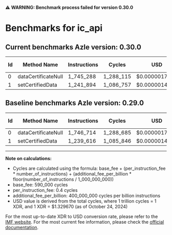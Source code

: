 ⚠️ **WARNING: Benchmark process failed for version 0.30.0**

# Benchmarks for ic_api

## Current benchmarks Azle version: 0.30.0

| Id  | Method Name         | Instructions | Cycles    | USD           | USD/Million Calls | Change                            |
| --- | ------------------- | ------------ | --------- | ------------- | ----------------- | --------------------------------- |
| 0   | dataCertificateNull | 1_745_288    | 1_288_115 | $0.0000017128 | $1.71             | <font color="green">-1_426</font> |
| 1   | setCertifiedData    | 1_241_894    | 1_086_757 | $0.0000014450 | $1.44             | <font color="red">+2_278</font>   |

## Baseline benchmarks Azle version: 0.29.0

| Id  | Method Name         | Instructions | Cycles    | USD           | USD/Million Calls |
| --- | ------------------- | ------------ | --------- | ------------- | ----------------- |
| 0   | dataCertificateNull | 1_746_714    | 1_288_685 | $0.0000017135 | $1.71             |
| 1   | setCertifiedData    | 1_239_616    | 1_085_846 | $0.0000014438 | $1.44             |

---

**Note on calculations:**

- Cycles are calculated using the formula: base_fee + (per_instruction_fee \* number_of_instructions) + (additional_fee_per_billion \* floor(number_of_instructions / 1_000_000_000))
- base_fee: 590_000 cycles
- per_instruction_fee: 0.4 cycles
- additional_fee_per_billion: 400_000_000 cycles per billion instructions
- USD value is derived from the total cycles, where 1 trillion cycles = 1 XDR, and 1 XDR = $1.329670 (as of October 24, 2024)

For the most up-to-date XDR to USD conversion rate, please refer to the [IMF website](https://www.imf.org/external/np/fin/data/rms_sdrv.aspx).
For the most current fee information, please check the [official documentation](https://internetcomputer.org/docs/current/developer-docs/gas-cost#execution).
